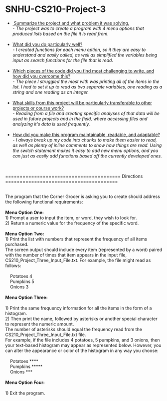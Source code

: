 # SNHU-CS210-Project-3
<ul>
<li><span style="text-decoration: underline;">&nbsp;Summarize the project and what problem it was solving.</span> <br />- <em>The project was to create a program with 4 menu options that produced lists based on the file it is read from.<br /><br /></em></li>
<li><span style="text-decoration: underline;">What did you do particularly well?</span><br /><em>- I created functions for each menu option, so it they are easy to understand and easily called, as well as simplified the variables being input as search functions for the file that is read.<br /><br /></em></li>
<li><span style="text-decoration: underline;">Which pieces of the code did you find most challenging to write, and how did you overcome this?</span><br />-&nbsp;<em>The piece I struggled the most with was printing all of the items in the list. I had to set it up to read as two separate variables, one reading as a string and one reading as an integer.<br /><br /></em></li>
<li><span style="text-decoration: underline;">What skills from this project will be particularly transferable to other projects or course work?</span><br />- <em>Reading&nbsp;from a file and creating specific analyses of that data will be used in future projects and in the field, where accessing files and analyzing it's data is used frequently.</em><br /><br /></li>
<li><span style="text-decoration: underline;">How did you make this program maintainable, readable, and adaptable?</span><br />-&nbsp;<em>I always break up my code into chunks to make them easier to read, as well as plenty of inline comments to show how things are read. Using the switch statement makes it easy to add new menu options, and you can just as easily add functions based off the currently developed ones.</em></li>
</ul>
<p><br /> <br /> ======================================== Directions =======================================</p>
<p><br /> The program that the Corner Grocer is asking you to create should address the following functional requirements: <br /> <br /> <strong>Menu Option One:</strong> <br /> 1) Prompt a user to input the item, or word, they wish to look for. <br /> 2) Return a numeric value for the frequency of the specific word.<br /> <br /> <strong>Menu Option Two:</strong> <br /> 1) Print the list with numbers that represent the frequency of all items purchased.<br /> The screen output should include every item (represented by a word) paired with the number of times that item appears in the input file, CS210_Project_Three_Input_File.txt. For example, the file might read as follows: <br /> <br />&nbsp; &nbsp; Potatoes 4 <br />&nbsp; &nbsp; Pumpkins 5 <br />&nbsp; &nbsp; Onions 3 <br /> <br /> <strong>Menu Option Three:</strong> <br /> <br /> 1) Print the same frequency information for all the items in the form of a histogram. <br /> 2) Then print the name, followed by asterisks or another special character to represent the numeric amount. <br /> The number of asterisks should equal the frequency read from the CS210_Project_Three_Input_File.txt file. <br /> For example, if the file includes 4 potatoes, 5 pumpkins, and 3 onions, then your text-based histogram may appear as represented below. However, you can alter the appearance or color of the histogram in any way you choose: <br /> <br />&nbsp; &nbsp; Potatoes **** <br />&nbsp; &nbsp; Pumpkins ***** <br />&nbsp; &nbsp; Onions *** <br /> <br /> <strong>Menu Option Four:</strong> <br /> <br /> 1) Exit the program.</p>
